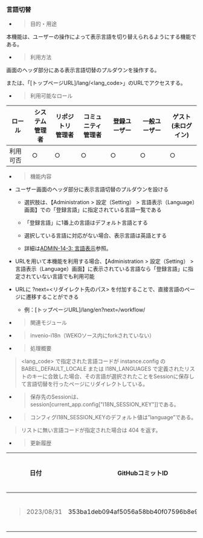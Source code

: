 
### 言語切替

  - > 目的・用途

本機能は、ユーザーの操作によって表示言語を切り替えられるようにする機能である。

  - > 利用方法

画面のヘッダ部分にある表示言語切替のプルダウンを操作する。

または、「\[トップページURL\]/lang/\<lang\_code\>」のURLでアクセスする。

  - > 利用可能なロール

<table>
<thead>
<tr class="header">
<th>ロール</th>
<th>システム<br />
管理者</th>
<th>リポジトリ<br />
管理者</th>
<th>コミュニティ<br />
管理者</th>
<th>登録ユーザー</th>
<th>一般ユーザー</th>
<th>ゲスト<br />
(未ログイン)</th>
</tr>
</thead>
<tbody>
<tr class="odd">
<td>利用可否</td>
<td>○</td>
<td>○</td>
<td>○</td>
<td>○</td>
<td>○</td>
<td>○</td>
</tr>
</tbody>
</table>

  - > 機能内容

<!-- end list -->

  - ユーザー画面のヘッダ部分に表示言語切替のプルダウンを設ける
    
      - 選択肢は、【Administration \> 設定（Setting） \> 言語表示（Language）画面】での「登録言語」に指定されている言語一覧である
    
      - 「登録言語」に1番上の言語はデフォルト言語とする
    
      - 選択している言語に対応がない場合、表示言語は英語とする
    
      - 詳細は[ADMIN-14-3: 言語表示](\\l)参照。

  - URLを用いて本機能を利用する場合、【Administration \> 設定（Setting） \> 言語表示（Language）画面】に表示されている言語なら「登録言語」に指定されていない言語でも利用可能

  - URLに ?next=\<リダイレクト先のパス\> を付加することで、直接言語のページに遷移することができる
    
      - 例：\[トップページURL\]/lang/en?next=/workflow/

<!-- end list -->

  - > 関連モジュール

<!-- end list -->

  - > invenio-i18n（WEKOソース内にforkされていない）

<!-- end list -->

  - > 処理概要

> \<lang\_code\> で指定された言語コードが instance.config の BABEL\_DEFAULT\_LOCALE または I18N\_LANGUAGES で定義されたリストのキーに合致した場合、その言語が選択されたことをSessionに保存して言語切替を行ったページにリダイレクトしている。

  - > 保存先のSessionは、session\[current\_app.config\["I18N\_SESSION\_KEY"\]\]である。

  - > コンフィグI18N\_SESSION\_KEYのデフォルト値は”language”である。

> リストに無い言語コードが指定された場合は 404 を返す。

  - > 更新履歴

<table>
<thead>
<tr class="header">
<th>日付</th>
<th>GitHubコミットID</th>
<th>更新内容</th>
</tr>
</thead>
<tbody>
<tr class="odd">
<td><blockquote>
<p>2023/08/31</p>
</blockquote></td>
<td>353ba1deb094af5056a58bb40f07596b8e95a562</td>
<td>初版作成</td>
</tr>
</tbody>
</table>